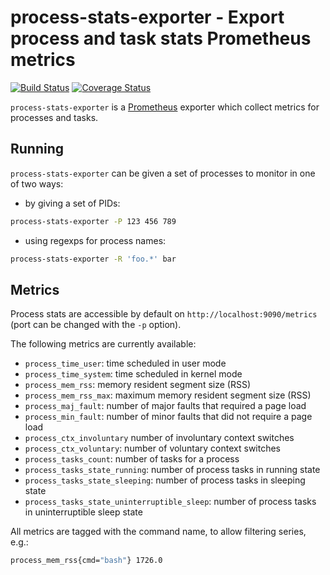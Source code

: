 # process-stats-exporter - Export process and task stats Prometheus metrics

[![Build Status](https://travis-ci.org/albertodonato/process-stats-exporter.svg?branch=master)](https://travis-ci.org/albertodonato/process-stats-exporter)
[![Coverage Status](https://codecov.io/gh/albertodonato/process-stats-exporter/branch/master/graph/badge.svg)](https://codecov.io/gh/albertodonato/process-stats-exporter)

`process-stats-exporter` is a [Prometheus](https://prometheus.io/) exporter
which collect metrics for processes and tasks.

## Running

`process-stats-exporter` can be given a set of processes to monitor in one of two ways:

* by giving a set of PIDs:

```bash
process-stats-exporter -P 123 456 789
```

* using regexps for process names:

```bash
process-stats-exporter -R 'foo.*' bar
```


## Metrics

Process stats are accessible by default on `http://localhost:9090/metrics`
(port can be changed with the `-p` option).

The following metrics are currently available:

* `process_time_user`: time scheduled in user mode
* `process_time_system`: time scheduled in kernel mode
* `process_mem_rss`: memory resident segment size (RSS)
* `process_mem_rss_max`: maximum memory resident segment size (RSS)
* `process_maj_fault`: number of major faults that required a page load
* `process_min_fault`: number of minor faults that did not require a page load
* `process_ctx_involuntary` number of involuntary context switches
* `process_ctx_voluntary`: number of voluntary context switches
* `process_tasks_count`: number of tasks for a process
* `process_tasks_state_running`: number of process tasks in running state
* `process_tasks_state_sleeping`: number of process tasks in sleeping state
* `process_tasks_state_uninterruptible_sleep`: number of process tasks in
  uninterruptible sleep state

All metrics are tagged with the command name, to allow filtering series, e.g.:

```bash
process_mem_rss{cmd="bash"} 1726.0
```
